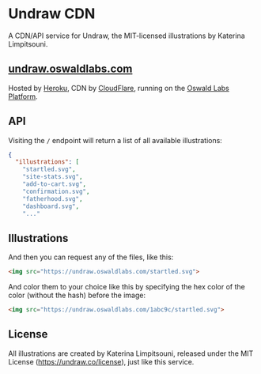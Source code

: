 # Undraw CDN

A CDN/API service for Undraw, the MIT-licensed illustrations by Katerina Limpitsouni.

## [undraw.oswaldlabs.com](https://undraw.oswaldlabs.com)

Hosted by [Heroku](https://heroku.com), CDN by [CloudFlare](https://cloudflare.com), running on the [Oswald Labs Platform](https://oswaldlabs.com).

## API

Visiting the `/` endpoint will return a list of all available illustrations:

```json
{
  "illustrations": [
    "startled.svg",
    "site-stats.svg",
    "add-to-cart.svg",
    "confirmation.svg",
    "fatherhood.svg",
    "dashboard.svg",
    "..."
```

## Illustrations

And then you can request any of the files, like this:

```html
<img src="https://undraw.oswaldlabs.com/startled.svg">
```

And color them to your choice like this by specifying the hex color of the color (without the hash) before the image:

```html
<img src="https://undraw.oswaldlabs.com/1abc9c/startled.svg">
```

## License

All illustrations are created by Katerina Limpitsouni, released under the MIT License (https://undraw.co/license), just like this service.